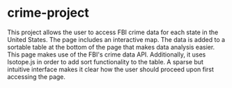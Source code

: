 # crime-project

This project allows the user to access FBI crime data for each state in the United States. The page includes an interactive map. The data is added to a sortable table at the bottom of the page that makes data analysis easier. This page makes use of the FBI's crime data API. Additionally, it uses Isotope.js in order to add sort functionality to the table. A sparse but intuitive interface makes it clear how the user should proceed upon first accessing the page. 

